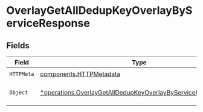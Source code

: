 # OverlayGetAllDedupKeyOverlayByServiceResponse


## Fields

| Field                                                                                                                                         | Type                                                                                                                                          | Required                                                                                                                                      | Description                                                                                                                                   |
| --------------------------------------------------------------------------------------------------------------------------------------------- | --------------------------------------------------------------------------------------------------------------------------------------------- | --------------------------------------------------------------------------------------------------------------------------------------------- | --------------------------------------------------------------------------------------------------------------------------------------------- |
| `HTTPMeta`                                                                                                                                    | [components.HTTPMetadata](../../models/components/httpmetadata.md)                                                                            | :heavy_check_mark:                                                                                                                            | N/A                                                                                                                                           |
| `Object`                                                                                                                                      | [*operations.OverlayGetAllDedupKeyOverlayByServiceResponseBody](../../models/operations/overlaygetalldedupkeyoverlaybyserviceresponsebody.md) | :heavy_minus_sign:                                                                                                                            | The request has succeeded.                                                                                                                    |